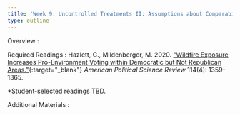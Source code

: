 ```yaml
---
title: 'Week 9. Uncontrolled Treatments II: Assumptions about Comparability (Oct 24)'
type: outline
---
```


Overview
: 

Required Readings
: Hazlett, C., Mildenberger, M. 2020. ["Wildfire Exposure Increases Pro-Environment Voting within Democratic but Not Republican Areas."](https://doi.org/10.1017/S0003055420000441){:target="_blank"} _American Political Science Review_ 114(4): 1359-1365.

  *Student-selected readings TBD.

Additional Materials
: 
